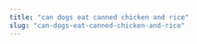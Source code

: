 ```yaml
---
title: "can dogs eat canned chicken and rice"
slug: "can-dogs-eat-canned-chicken-and-rice"
---
```


